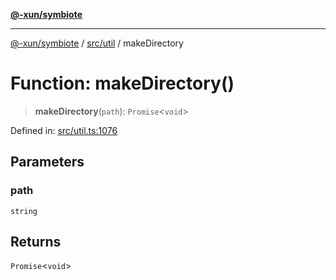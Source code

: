 [**@-xun/symbiote**](../../../README.md)

***

[@-xun/symbiote](../../../README.md) / [src/util](../README.md) / makeDirectory

# Function: makeDirectory()

> **makeDirectory**(`path`): `Promise`\<`void`\>

Defined in: [src/util.ts:1076](https://github.com/Xunnamius/symbiote/blob/69d7b76e5696ff589285094e16ec41aa92317af3/src/util.ts#L1076)

## Parameters

### path

`string`

## Returns

`Promise`\<`void`\>
